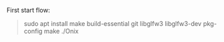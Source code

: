 
First start flow:

> sudo apt install make build-essential git libglfw3 libglfw3-dev  pkg-config
> make 
> ./Onix